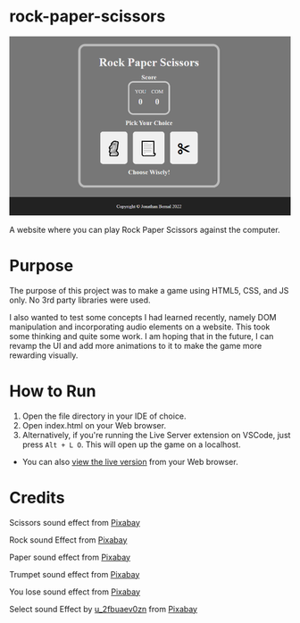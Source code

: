 # rock-paper-scissors
![](./assets/images/website-preview.PNG)

A website where you can play Rock Paper Scissors against the computer.

# Purpose
The purpose of this project was to make a game using HTML5, CSS, and JS only. No 3rd party libraries were used.

I also wanted to test some concepts I had learned recently, namely DOM manipulation and incorporating audio elements on a website. This took some thinking and quite some work. I am hoping that in the future, I can revamp the UI and add more animations to it to make the game more rewarding visually.

# How to Run
1. Open the file directory in your IDE of choice.
2. Open index.html on your Web browser.
3. Alternatively, if you're running the Live Server extension on VSCode, just press `Alt + L O`. This will open up the game on a localhost.

* You can also [view the live version](https://jonathanbernal.github.io/rock-paper-scissors/) from your Web browser.

# Credits
Scissors sound effect from <a href="https://pixabay.com/sound-effects/?utm_source=link-attribution&amp;utm_medium=referral&amp;utm_campaign=music&amp;utm_content=43842">Pixabay</a>

Rock sound Effect from <a href="https://pixabay.com/sound-effects/?utm_source=link-attribution&amp;utm_medium=referral&amp;utm_campaign=music&amp;utm_content=6409">Pixabay</a>

Paper sound effect from <a href="https://pixabay.com/?utm_source=link-attribution&amp;utm_medium=referral&amp;utm_campaign=music&amp;utm_content=5933">Pixabay</a>

Trumpet sound effect from <a href="https://pixabay.com/sound-effects/?utm_source=link-attribution&amp;utm_medium=referral&amp;utm_campaign=music&amp;utm_content=6185">Pixabay</a>

You lose sound effect from <a href="https://pixabay.com/sound-effects/?utm_source=link-attribution&amp;utm_medium=referral&amp;utm_campaign=music&amp;utm_content=88884">Pixabay</a>

Select sound Effect by <a href="https://pixabay.com/users/u_2fbuaev0zn-30247713/?utm_source=link-attribution&amp;utm_medium=referral&amp;utm_campaign=music&amp;utm_content=121244">u_2fbuaev0zn</a> from <a href="https://pixabay.com/sound-effects//?utm_source=link-attribution&amp;utm_medium=referral&amp;utm_campaign=music&amp;utm_content=121244">Pixabay</a>